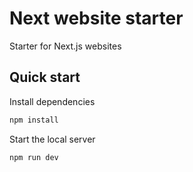 # Next website starter

Starter for Next.js websites

## Quick start

Install dependencies

```bash
npm install
```

Start the local server

```bash
npm run dev
```
